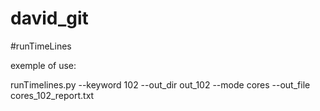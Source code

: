 # david_git

#runTimeLines

exemple of use:

runTimelines.py --keyword 102 --out_dir out_102 --mode cores --out_file cores_102_report.txt

